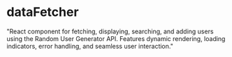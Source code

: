# dataFetcher
 "React component for fetching, displaying, searching, and adding users using the Random User Generator API. Features dynamic rendering, loading indicators, error handling, and seamless user interaction."
